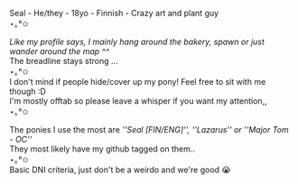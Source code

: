 <p align="center">

Seal - He/they - 18yo - Finnish - Crazy art and plant guy
<br>
⋆｡°✩

*Like my profile says, I mainly hang around the bakery, spawn or just wander around the map ^^*
<br>
The breadline stays strong ...
<br>
⋆｡°✩
<br>
I don't mind if people hide/cover up my pony! Feel free to sit with me though :D 
<br>
I'm mostly offtab so please leave a whisper if you want my attention,,
<br>
⋆｡°✩
<br>

The ponies I use the most are *''Seal [FIN/ENG]'', ''Lazarus'' or ''Major Tom - OC''*
<br>
They most likely have my github tagged on them..
<br>
⋆｡°✩
<br>
Basic DNI criteria, just don't be a weirdo and we're good 😭



</p>
